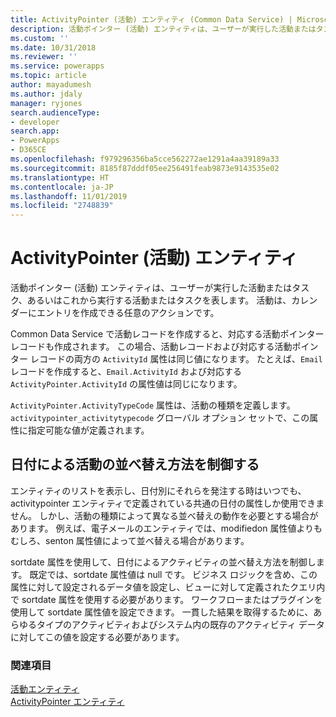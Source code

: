 ```yaml
---
title: ActivityPointer (活動) エンティティ (Common Data Service) | Microsoft Docs
description: 活動ポインター (活動) エンティティは、ユーザーが実行した活動またはタスク、あるいはこれから実行する活動またはタスクを表します。 活動とは、エントリをカレンダー上に作成できる任意の操作です
ms.custom: ''
ms.date: 10/31/2018
ms.reviewer: ''
ms.service: powerapps
ms.topic: article
author: mayadumesh
ms.author: jdaly
manager: ryjones
search.audienceType:
- developer
search.app:
- PowerApps
- D365CE
ms.openlocfilehash: f979296356ba5cce562272ae1291a4aa39189a33
ms.sourcegitcommit: 8185f87dddf05ee256491feab9873e9143535e02
ms.translationtype: HT
ms.contentlocale: ja-JP
ms.lasthandoff: 11/01/2019
ms.locfileid: "2748839"
---
```

# <a name="activitypointer-activity-entity"></a>ActivityPointer (活動) エンティティ

活動ポインター (活動) エンティティは、ユーザーが実行した活動またはタスク、あるいはこれから実行する活動またはタスクを表します。 活動は、カレンダーにエントリを作成できる任意のアクションです。  
  
 Common Data Service で活動レコードを作成すると、対応する活動ポインター レコードも作成されます。 この場合、活動レコードおよび対応する活動ポインター レコードの両方の `ActivityId` 属性は同じ値になります。 たとえば、`Email` レコードを作成すると、`Email.ActivityId` および対応する `ActivityPointer.ActivityId` の属性値は同じになります。  
  
 `ActivityPointer.ActivityTypeCode` 属性は、活動の種類を定義します。 `activitypointer_activitytypecode` グローバル オプション セットで、この属性に指定可能な値が定義されます。  
  
<a name="bkmk_sortdate"></a>   

## <a name="control-how-activities-are-sorted-by-date"></a>日付による活動の並べ替え方法を制御する  
  
 エンティティのリストを表示し、日付別にそれらを発注する時はいつでも、activitypointer エンティティで定義されている共通の日付の属性しか使用できません。 しかし、活動の種類によって異なる並べ替えの動作を必要とする場合があります。 例えば、電子メールのエンティティでは、modifiedon 属性値よりもむしろ、senton 属性値によって並べ替える場合があります。  
  
 sortdate 属性を使用して、日付によるアクティビティの並べ替え方法を制御します。 既定では、sortdate 属性値は null です。 ビジネス ロジックを含め、この属性に対して設定されるデータ値を設定し、ビューに対して定義されたクエリ内で sortdate 属性を使用する必要があります。 ワークフローまたはプラグインを使用して sortdate 属性値を設定できます。 一貫した結果を取得するために、あらゆるタイプのアクティビティおよびシステム内の既存のアクティビティ データに対してこの値を設定する必要があります。  
  
### <a name="see-also"></a>関連項目  
 [活動エンティティ](activity-entities.md)   
 [ActivityPointer エンティティ](reference/entities/activitypointer.md)